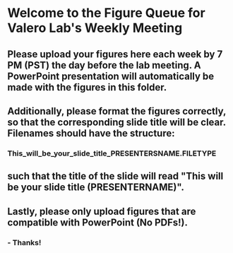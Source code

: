 # Welcome to the Figure Queue for Valero Lab's Weekly Meeting

## Please upload your figures here each week by 7 PM (PST) the day before the lab meeting. A PowerPoint presentation will automatically be made with the figures in this folder.

## Additionally, please format the figures correctly, so that the corresponding slide title will be clear. Filenames should have the structure:

### This_will_be_your_slide_title_PRESENTERSNAME.FILETYPE

## such that the title of the slide will read "This will be your slide title (PRESENTERNAME)".

## Lastly, please only upload figures that are compatible with PowerPoint (No PDFs!).

### - Thanks!
